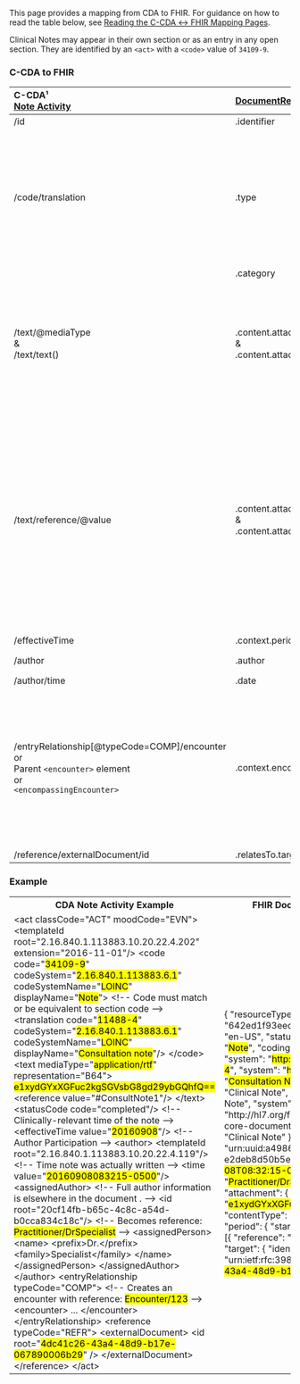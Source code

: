 <link rel="stylesheet" href="colors.css">

This page provides a mapping from CDA to FHIR. <!-- For the FHIR to CDA mapping, please refer to [Notes FHIR → CDA](./FC-notes.html). --> For guidance on how to read the table below, see [Reading the C-CDA ↔ FHIR Mapping Pages](./mappingGuidance.html).

Clinical Notes may appear in their own section or as an entry in any open section. They are identified by an `<act>` with a `<code>` value of `34109-9`.

### C-CDA to FHIR

|C-CDA¹<br/>[Note Activity](https://hl7.org/cda/us/ccda/3.0.0/StructureDefinition-NoteActivity.html)|[DocumentReference](https://hl7.org/fhir/us/core/STU4/StructureDefinition-us-core-documentreference.html)|Transform Steps|
|:----|:----|:----|
|/id|.identifier|[CDA id ↔ FHIR identifier](mappingGuidance.html#cda-id--fhir-identifier)|
|/code/translation|.type|[CDA coding ↔ FHIR CodeableConcept](mappingGuidance.html#cda-coding--fhir-codeableconcept)<br/>**NOTE:** The root code in C-CDA is always `34109-9: Note`. A more specific code may be sent in translation which should be sent as the DocumentReference.type. If there is no translation, however, `34109-9` may be sent as the type.
||.category|Set to `clinical-note`.
|/text/@mediaType<br/>&<br/>/text/text()|.content.attachment.contentType<br/>&<br/>.content.attachment.data|If @mediaType is present, then representation should = B64, and the inner-text contents are embedded base64-encoded data. In this case, the mediaType and base64-encoded data map 1:1 to attachment.contentType and .data.
|/text/reference/@value|.content.attachment.contentType<br/>&<br/>.content.attachment.data|Convert the narrative element referenced by @value following [Narrative Text](mappingGuidance.html#narrative-text) guidance and use `application/xhtml+xml` as the contentType.<br/>If the narrative has minimal markup (i.e. only `<content>` and `<paragraph>` elements which can be converted to line breaks), it can be converted to `text/plain`.<br/>To send the raw CDA narrative without converting, use `application/cda+xml`, but this is less useful to receivers.
|/effectiveTime|.context.period|[CDA ↔ FHIR Time/Dates](mappingGuidance.html#cda--fhir-timedates)
|/author|.author|[C-CDA → FHIR Participation](CF-participations.html)
|/author/time|.date|[CDA ↔ FHIR Time/Dates](mappingGuidance.html#cda--fhir-timedates)
|/entryRelationship[@typeCode=COMP]/encounter<br/>or<br/>Parent `<encounter>` element<br/>or<br/>`<encompassingEncounter>`|.context.encounter|C-CDA requires an encounter for notes, but allows for context conduction. If the Note Activity is in an entryRelationship chain that includes an Encounter Activity, use that. Otherwise, if the document contains an `<encompassingEncounter>`, that is the encounter for the note.<br/>[CDA → FHIR Encounters](CF-encounters.html)
|/reference/externalDocument/id|.relatesTo.target.identifier|[CDA id ↔ FHIR identifier](mappingGuidance.html#cda-id--fhir-identifier)|

### Example

<table><tr><th>CDA Note Activity Example</th><th>FHIR DocumentReference Resource</th></tr>
<tr><td>
<div id="cda" class="border codeArea">&lt;<span class="field">act</span> <span class="attrib">classCode=</span><span class="value">"ACT"</span> <span class="attrib">moodCode=</span><span class="value">"EVN"</span>&gt;
  &lt;<span class="field">templateId</span> <span class="attrib">root=</span><span class="value">"2.16.840.1.113883.10.20.22.4.202"</span> <span class="attrib">extension=</span><span class="value">"2016-11-01"</span>/&gt;
  &lt;<span class="field">code</span> 
    <span class="attrib">code=</span><span class="value">"<mark class="color10">34109-9</mark>"</span> 
    <span class="attrib">codeSystem=</span><span class="value">"<mark class="color11">2.16.840.1.113883.6.1</mark>"</span> 
    <span class="attrib">codeSystemName=</span><span class="value">"<mark class="color11">LOINC</mark>"</span>
    <span class="attrib">displayName=</span><span class="value">"<mark class="color12">Note</mark>"</span>&gt;
    <span class="comment">&lt;!-- Code must match or be equivalent to section code --&gt;</span>
    &lt;<span class="field">translation</span> 
      <span class="attrib">code=</span><span class="value">"<mark class="color13">11488-4</mark>"</span> 
      <span class="attrib">codeSystem=</span><span class="value">"<mark class="color11">2.16.840.1.113883.6.1</mark>"</span>
      <span class="attrib">codeSystemName=</span><span class="value">"<mark class="color11">LOINC</mark>"</span>
      <span class="attrib">displayName=</span><span class="value">"<mark class="color14">Consultation note</mark>"</span>/&gt;
  &lt;/<span class="field">code</span>&gt;
  &lt;<span class="field">text</span> <span class="attrib">mediaType=</span><span class="value">"<mark class="color16">application/rtf</mark>"</span> <span class="attrib">representation=</span><span class="value">"B64"</span>&gt;
    <mark class="color15">e1xydGYxXGFuc2kgSGVsbG8gd29ybGQhfQ==</mark>
    &lt;<span class="field">reference</span> <span class="attrib">value=</span><span class="value">"#ConsultNote1"</span>/&gt;
  &lt;/<span class="field">text</span>&gt;
  &lt;<span class="field">statusCode</span> <span class="attrib">code=</span><span class="value">"completed"</span>/&gt;
  <span class="comment">&lt;!-- Clinically-relevant time of the note --&gt;</span>
  &lt;<span class="field">effectiveTime</span> <span class="attrib">value=</span><span class="value">"<mark class="color17">20160908</mark>"</span>/&gt;
  <span class="comment">&lt;!-- Author Participation --&gt;</span>
  &lt;<span class="field">author</span>&gt;
    &lt;<span class="field">templateId</span> <span class="attrib">root=</span><span class="value">"2.16.840.1.113883.10.20.22.4.119"</span>/&gt;
    <span class="comment">&lt;!-- Time note was actually written --&gt;</span>
    &lt;<span class="field">time</span> <span class="attrib">value=</span><span class="value">"<mark class="color18">20160908083215-0500</mark>"</span>/&gt;
    &lt;<span class="field">assignedAuthor</span>&gt;
      <span class="comment">&lt;!-- Full author information is elsewhere in the document . --&gt;</span>
      &lt;<span class="field">id</span> <span class="attrib">root=</span><span class="value">"20cf14fb-b65c-4c8c-a54d-b0cca834c18c"</span>/&gt;
      <span class="comment">&lt;!-- Becomes reference: <mark class="color20">Practitioner/DrSpecialist</mark> --&gt;</span>
      &lt;<span class="field">assignedPerson</span>&gt;
        &lt;<span class="field">name</span>&gt;
          &lt;<span class="field">prefix</span>&gt;Dr.&lt;/<span class="field">prefix</span>&gt;
          &lt;<span class="field">family</span>&gt;Specialist&lt;/<span class="field">family</span>&gt;
        &lt;/<span class="field">name</span>&gt;
      &lt;/<span class="field">assignedPerson</span>&gt;
    &lt;/<span class="field">assignedAuthor</span>&gt;
  &lt;/<span class="field">author</span>&gt;
  &lt;<span class="field">entryRelationship</span> <span class="attrib">typeCode=</span><span class="value">"COMP"</span>&gt;
    <span class="comment">&lt;!-- Creates an encounter with reference: <mark class="color21">Encounter/123</mark> --&gt;</span>
    &lt;<span class="field">encounter</span>&gt;
      ...
    &lt;/<span class="field">encounter</span>&gt;
  &lt;/<span class="field">entryRelationship</span>&gt;
  &lt;<span class="field">reference</span> <span class="attrib">typeCode=</span><span class="value">"REFR"</span>&gt;
    &lt;<span class="field">externalDocument</span>&gt;
      &lt;<span class="field">id</span> <span class="attrib">root=</span><span class="value">"<mark class="color19">4dc41c26-43a4-48d9-b17e-067890006b29</mark>"</span> /&gt;
    &lt;/<span class="field">externalDocument</span>&gt;
  &lt;/<span class="field">reference</span>&gt;
&lt;/<span class="field">act</span>&gt;</div>
</td><td>
<div id="fhir" class="border codeArea">{
  "<span class="field">resourceType</span>": "<span class="value">DocumentReference</span>",
  "<span class="field">id</span>": "<span class="value">642ed1f93eec840007aaec72</span>",
  "<span class="field">language</span>": "<span class="value">en-US</span>",
  "<span class="field">status</span>": "<span class="value">current</span>",
  "<span class="field">type</span>": {
    "<span class="field">text</span>": "<span class="value"><mark class="color12">Note</mark></span>",
    "<span class="field">coding</span>": [{
      "<span class="field">code</span>": "<span class="value"><mark class="color10">34109-9</mark></span>",
      "<span class="field">system</span>": "<span class="value"><mark class="color11">http://loinc.org</mark></span>"
    },
    {
      "<span class="field">code</span>": "<span class="value"><mark class="color13">11488-4</mark></span>",
      "<span class="field">system</span>": "<span class="value"><mark class="color11">http://loinc.org</mark></span>",
      "<span class="field">display</span>": "<span class="value"><mark class="color14">Consultation Note</mark></span>"
    }]
  },
  "<span class="field">category</span>": [{
    "<span class="field">text</span>": "<span class="value">Clinical Note</span>",
    "<span class="field">coding</span>": [{
        "<span class="field">code</span>": "<span class="value">clinical-Note</span>",
      "<span class="field">system</span>": "<span class="value">http://hl7.org/fhir/us/core/CodeSystem/us-core-documentreference-category</span>",
      "<span class="field">display</span>": "<span class="value">Clinical Note</span>"
    }]
  }],
  "<span class="field">subject</span>": {
    "<span class="field">reference</span>": "<span class="value">urn:uuid:a4986486-6599-4bb2-a7fb-e2deb8d50b5e</span>"
  },
  "<span class="field">date</span>": "<span class="value"><mark class="color18">2016-09-08T08:32:15-05:00</mark></span>",
  "<span class="field">author</span>": [{
    "<span class="field">reference</span>": "<span class="value"><mark class="color20">Practitioner/DrSpecialist</mark></span>"
  }],
  "<span class="field">content</span>": [{
      "<span class="field">attachment</span>": {
      "<span class="field">data</span>": "<span class="value"><mark class="color15">e1xydGYxXGFuc2kgSGVsbG8gd29ybGQhfQ==</mark></span>",
      "<span class="field">contentType</span>": "<span class="value"><mark class="color16">application/rtf</mark></span>"
    }
  }],
  "<span class="field">context</span>": {
    "<span class="field">period</span>": {
      "<span class="field">start</span>": "<span class="value"><mark class="color17">2016-09-08</mark></span>"
    },
    "<span class="field">encounter</span>": [{
      "<span class="field">reference</span>": "<span class="value"><mark class="color21">Encounter/123</mark></span>"
    }]
  },
  "<span class="field">relatesTo</span>": {
    "<span class="field">target</span>": {
      "<span class="field">identifier</span>": {
        "<span class="field">system</span>": "<span class="value">urn:ietf:rfc:3986</span>",
        "<span class="field">value</span>": "<span class="value">urn:uuid:<mark class="color19">4dc41c26-43a4-48d9-b17e-067890006b29</mark></span>"
      }
    }
  }
}</div>
</td></tr></table>